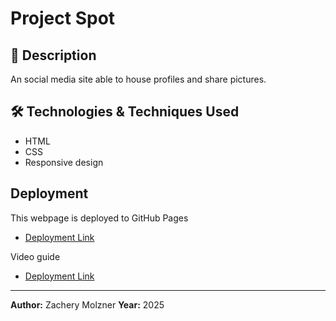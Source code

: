 # Project Spot

## 📌 Description

An social media site able to house profiles and share pictures.

## 🛠️ Technologies & Techniques Used

- HTML
- CSS
- Responsive design

## Deployment

This webpage is deployed to GitHub Pages

- [Deployment Link](https://syllara123.github.io/se_project_spots)

Video guide

- [Deployment Link](https://drive.google.com/file/d/1Mr4fH5O4ZTwPe2-oYOVmwKeptqWHdobu/view?usp=sharing)

---

**Author:** Zachery Molzner
**Year:** 2025
